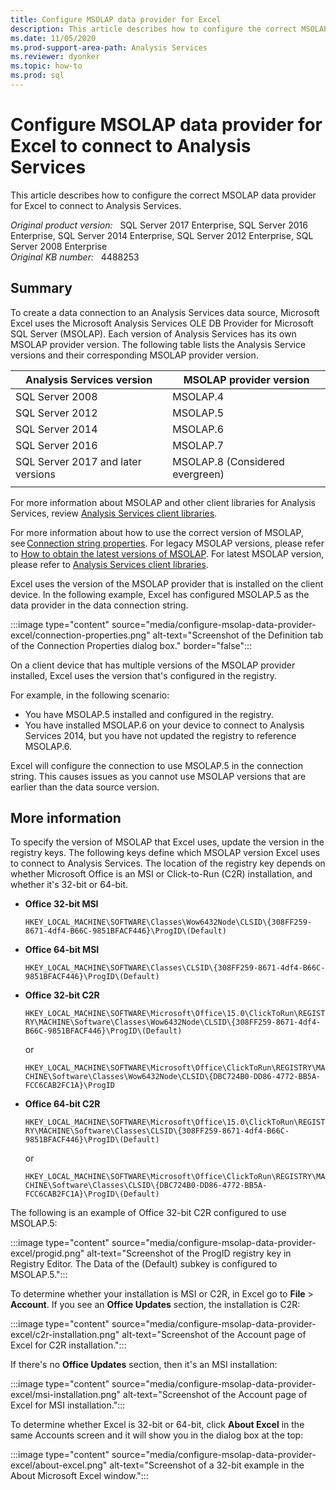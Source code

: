 ```yaml
---
title: Configure MSOLAP data provider for Excel
description: This article describes how to configure the correct MSOLAP data provider for Excel to connect to Analysis Services.
ms.date: 11/05/2020
ms.prod-support-area-path: Analysis Services
ms.reviewer: dyonker
ms.topic: how-to
ms.prod: sql
---
```

# Configure MSOLAP data provider for Excel to connect to Analysis Services

This article describes how to configure the correct MSOLAP data provider for Excel to connect to Analysis Services.

_Original product version:_ &nbsp; SQL Server 2017 Enterprise, SQL Server 2016 Enterprise, SQL Server 2014 Enterprise, SQL Server 2012 Enterprise, SQL Server 2008 Enterprise  
_Original KB number:_ &nbsp; 4488253

## Summary

To create a data connection to an Analysis Services data source, Microsoft Excel uses the Microsoft Analysis Services OLE DB Provider for Microsoft SQL Server (MSOLAP). Each version of Analysis Services has its own MSOLAP provider version. The following table lists the Analysis Service versions and their corresponding MSOLAP provider version.

|Analysis Services version|MSOLAP provider version|
|---|---|
| SQL Server 2008| MSOLAP.4 |
| SQL Server 2012| MSOLAP.5 |
| SQL Server 2014| MSOLAP.6 |
| SQL Server 2016| MSOLAP.7 |
| SQL Server 2017 and later versions| MSOLAP.8 (Considered evergreen)|
|||

For more information about MSOLAP and other client libraries for Analysis Services, review [Analysis Services client libraries](/analysis-services/client-libraries).

For more information about how to use the correct version of MSOLAP, see [Connection string properties](/analysis-services/instances/connection-string-properties-analysis-services). For legacy MSOLAP versions, please refer to [How to obtain the latest versions of MSOLAP](https://support.microsoft.com/help/2735567). For latest MSOLAP version, please refer to [Analysis Services client libraries](/analysis-services/client-libraries).

Excel uses the version of the MSOLAP provider that is installed on the client device. In the following example, Excel has configured MSOLAP.5 as the data provider in the data connection string.

:::image type="content" source="media/configure-msolap-data-provider-excel/connection-properties.png" alt-text="Screenshot of the Definition tab of the Connection Properties dialog box." border="false":::

On a client device that has multiple versions of the MSOLAP provider installed, Excel uses the version that's configured in the registry.

For example, in the following scenario:

- You have MSOLAP.5 installed and configured in the registry.
- You have installed MSOLAP.6 on your device to connect to Analysis Services 2014, but you have not updated the registry to reference MSOLAP.6.

Excel will configure the connection to use MSOLAP.5 in the connection string. This causes issues as you cannot use MSOLAP versions that are earlier than the data source version.  

## More information

To specify the version of MSOLAP that Excel uses, update the version in the registry keys. The following keys define which MSOLAP version Excel uses to connect to Analysis Services. The location of the registry key depends on whether Microsoft Office is an MSI or Click-to-Run (C2R) installation, and whether it's 32-bit or 64-bit.

- **Office 32-bit MSI**

  `HKEY_LOCAL_MACHINE\SOFTWARE\Classes\Wow6432Node\CLSID\{308FF259-8671-4df4-B66C-9851BFACF446}\ProgID\(Default)`  

- **Office 64-bit MSI**

  `HKEY_LOCAL_MACHINE\SOFTWARE\Classes\CLSID\{308FF259-8671-4df4-B66C-9851BFACF446}\ProgID\(Default)`  

- **Office 32-bit C2R**

  `HKEY_LOCAL_MACHINE\SOFTWARE\Microsoft\Office\15.0\ClickToRun\REGISTRY\MACHINE\Software\Classes\Wow6432Node\CLSID\{308FF259-8671-4df4-B66C-9851BFACF446}\ProgID\(Default)`

  or

  `HKEY_LOCAL_MACHINE\SOFTWARE\Microsoft\Office\ClickToRun\REGISTRY\MACHINE\Software\Classes\Wow6432Node\CLSID\{DBC724B0-DD86-4772-BB5A-FCC6CAB2FC1A}\ProgID`  

- **Office 64-bit C2R**  

  `HKEY_LOCAL_MACHINE\SOFTWARE\Microsoft\Office\15.0\ClickToRun\REGISTRY\MACHINE\Software\Classes\CLSID\{308FF259-8671-4df4-B66C-9851BFACF446}\ProgID\(Default)`

  or

  `HKEY_LOCAL_MACHINE\SOFTWARE\Microsoft\Office\ClickToRun\REGISTRY\MACHINE\Software\Classes\CLSID\{DBC724B0-DD86-4772-BB5A-FCC6CAB2FC1A}\ProgID\(Default)`  

The following is an example of Office 32-bit C2R configured to use MSOLAP.5:

:::image type="content" source="media/configure-msolap-data-provider-excel/progid.png" alt-text="Screenshot of the ProgID registry key in Registry Editor. The Data of the (Default) subkey is configured to MSOLAP.5.":::

To determine whether your installation is MSI or C2R, in Excel go to **File** > **Account**. If you see an **Office Updates** section, the installation is C2R:

:::image type="content" source="media/configure-msolap-data-provider-excel/c2r-installation.png" alt-text="Screenshot of the Account page of Excel for C2R installation.":::

If there's no **Office Updates** section, then it's an MSI installation:

:::image type="content" source="media/configure-msolap-data-provider-excel/msi-installation.png" alt-text="Screenshot of the Account page of Excel for MSI installation.":::

To determine whether Excel is 32-bit or 64-bit, click **About Excel** in the same Accounts screen and it will show you in the dialog box at the top:

:::image type="content" source="media/configure-msolap-data-provider-excel/about-excel.png" alt-text="Screenshot of a 32-bit example in the About Microsoft Excel window.":::
